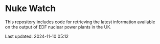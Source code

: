 # Nuke Watch

This repository includes code for retrieving the latest information available on the output of EDF nuclear power plants in the UK.

Last updated: 2024-11-10 05:12